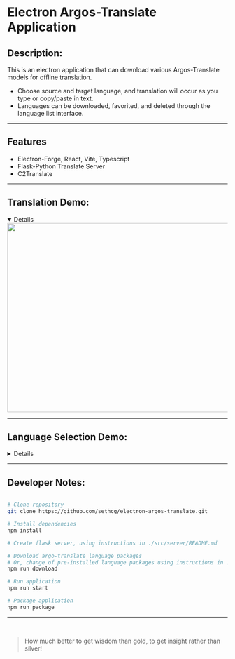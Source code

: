 # Electron Argos-Translate Application

## Description:

This is an electron application that can download various Argos-Translate models for offline translation.
- Choose source and target language, and translation will occur as you type or copy/paste in text. 
- Languages can be downloaded, favorited, and deleted through the language list interface.

----
## Features
- Electron-Forge, React, Vite, Typescript
- Flask-Python Translate Server
- C2Translate
  
----
## Translation Demo:
<details open>
  <img src="https://github.com/user-attachments/assets/b4f5ea9e-be1f-465e-b96c-f9bf8c9bb892" width="540" height="431">
  <br>
</details>

----
## Language Selection Demo:
<details close>
  <img src="https://github.com/user-attachments/assets/fdb0bc71-0d50-4e31-b80d-1df1117d50a4" width="540" height="431">
  <br>
</details>

---
## Developer Notes:

```bash

# Clone repository
git clone https://github.com/sethcg/electron-argos-translate.git

# Install dependencies
npm install

# Create flask server, using instructions in ./src/server/README.md

# Download argo-translate language packages
# Or, change of pre-installed language packages using instructions in ./src/assets/model-script/README.md
npm run download

# Run application
npm run start

# Package application
npm run package

```

---

<br>

> How much better to get wisdom than gold, to get insight rather than silver!

